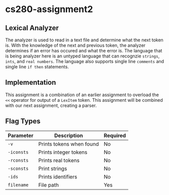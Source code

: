 # cs280-assignment2

## Lexical Analyzer

The analyzer is used to read in a text file and determine what the next token is. With the knowledge of the next and previous token, the analyzer determines if an error has occured and what the error is. The language that is being analyzer here is an untyped language that can recognzie `strings`, `ints`, and `real numbers`. The language also supports single line `comments` and single line `if then` statements.

## Implementation

This assignment is a combination of an earlier assignment to overload the `<<` operator for output of a `LexItem` token. This assignment will be combined with our next assignment, creating a parser.

## Flag Types

Parameter | Description | Required
----------|-------------|---------
`-v` | Prints tokens when found | No
`-iconsts` | Prints integer tokens | No
`-rconsts` | Prints real tokens | No
`-sconsts` | Print strings | No
`-ids` | Prints identifiers | No
`filename` | File path | Yes
